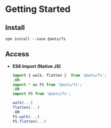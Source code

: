 # Getting Started

## Install

```shell
npm install --save @aotu/fs
```


## Access

- **ES6 Import (Native JS)**
  
  ```js
  import { walk, flatten }  from '@aotu/fs';
  -OR-
  import * as FS from '@aotu/fs';
  -OR-
  import FS from '@aotu/fs';
  
  walk(...)
  flatten(...)
  -OR-
  FS.walk(...)
  FS.flatten(...)
  ```
